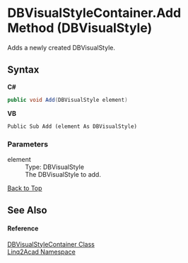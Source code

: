 # DBVisualStyleContainer.Add Method (DBVisualStyle)
 

Adds a newly created DBVisualStyle.

## Syntax

**C#**<br />
``` C#
public void Add(DBVisualStyle element)
```

**VB**<br />
``` VB
Public Sub Add (element As DBVisualStyle)
```


### Parameters
<dl><dt>element</dt><dd>Type: DBVisualStyle<br />The DBVisualStyle to add.</dd></dl>
<a href="#DBVisualStyleContainerAdd-Method-DBVisualStyle">Back to Top</a>

## See Also


#### Reference
<a href="T_Linq2Acad_DBVisualStyleContainer.md#DBVisualStyleContainer-Class">DBVisualStyleContainer Class</a><br /><a href="N_Linq2Acad.md#Linq2Acad-Namespace">Linq2Acad Namespace</a><br />
